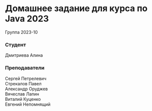 
# Домашнее задание для курса по Java 2023


Группа 2023-10

### Студент
Дмитриева Алина

### Преподаватели
Сергей Петрелевич<br>
Стрекалов Павел<br>
Александр Оруджев<br>
Вячеслав Лапин<br>
Виталий Куценко<br>
Евгений Непомнящий

